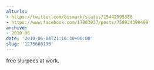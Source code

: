 ```yaml
---
alturls:
- https://twitter.com/bismark/status/15442995386
- https://www.facebook.com/17803937/posts/750924399499
archive:
- 2010-06
date: '2010-06-04T21:16:30+00:00'
slug: '1275686190'
---
```


free slurpees at work.

